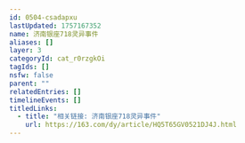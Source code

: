 ```yaml
---
id: 0504-csadapxu
lastUpdated: 1757167352
name: 济南银座718灵异事件
aliases: []
layer: 3
categoryId: cat_r0rzgkOi
tagIds: []
nsfw: false
parent: ""
relatedEntries: []
timelineEvents: []
titledLinks:
  - title: "相关链接: 济南银座718灵异事件"
    url: https://163.com/dy/article/HQ5T65GV0521DJ4J.html
---
```


